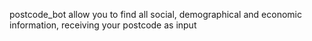 postcode_bot allow you to find all social, demographical and economic information, receiving your postcode as input
